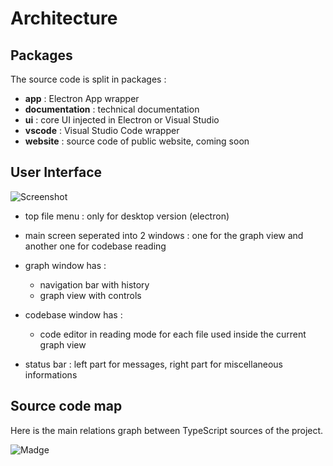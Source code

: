 # Architecture

## Packages

The source code is split in packages :

-   **app** : Electron App wrapper
-   **documentation** : technical documentation
-   **ui** : core UI injected in Electron or Visual Studio
-   **vscode** : Visual Studio Code wrapper
-   **website** : source code of public website, coming soon

## User Interface

![Screenshot](/screenshot.png)

-   top file menu : only for desktop version (electron)

-   main screen seperated into 2 windows : one for the graph view and another one for codebase reading

-   graph window has :

    -   navigation bar with history
    -   graph view with controls

-   codebase window has :

    -   code editor in reading mode for each file used inside the current graph view

-   status bar : left part for messages, right part for miscellaneous informations

## Source code map

Here is the main relations graph between TypeScript sources of the project.

![Madge](/madge.png)
